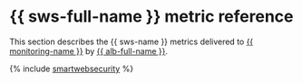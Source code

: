 # {{ sws-full-name }} metric reference

This section describes the {{ sws-name }} metrics delivered to [{{ monitoring-name }}](../monitoring/) by [{{ alb-full-name }}](../application-load-balancer/).

{% include [smartwebsecurity](../_includes/monitoring/metrics-ref/smartwebsecurity.md) %}